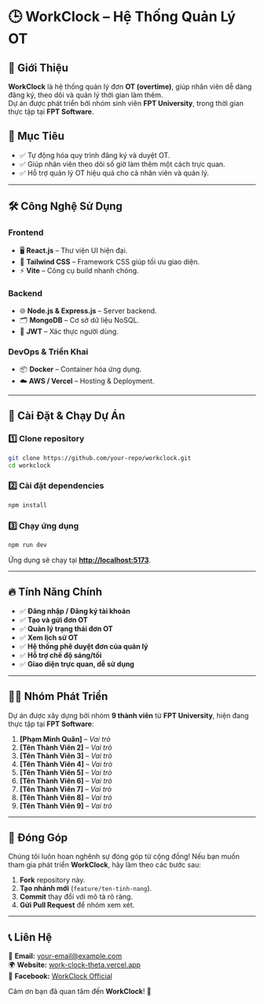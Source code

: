 # 🕒 WorkClock – Hệ Thống Quản Lý OT

## 📌 Giới Thiệu

**WorkClock** là hệ thống quản lý đơn **OT (overtime)**, giúp nhân viên dễ dàng đăng ký, theo dõi và quản lý thời gian làm thêm.  
Dự án được phát triển bởi nhóm sinh viên **FPT University**, trong thời gian thực tập tại **FPT Software**.

## 🎯 Mục Tiêu

- ✅ Tự động hóa quy trình đăng ký và duyệt OT.  
- ✅ Giúp nhân viên theo dõi số giờ làm thêm một cách trực quan.  
- ✅ Hỗ trợ quản lý OT hiệu quả cho cả nhân viên và quản lý.  

---

## 🛠️ Công Nghệ Sử Dụng

### **Frontend**
- 🖥️ **React.js** – Thư viện UI hiện đại.  
- 🎨 **Tailwind CSS** – Framework CSS giúp tối ưu giao diện.  
- ⚡ **Vite** – Công cụ build nhanh chóng.  

### **Backend**
- 🌐 **Node.js & Express.js** – Server backend.  
- 🗂️ **MongoDB** – Cơ sở dữ liệu NoSQL.  
- 🔐 **JWT** – Xác thực người dùng.  

### **DevOps & Triển Khai**
- 📦 **Docker** – Container hóa ứng dụng.  
- ☁️ **AWS / Vercel** – Hosting & Deployment.  

---

## 🚀 Cài Đặt & Chạy Dự Án

### 1️⃣ Clone repository
```bash
git clone https://github.com/your-repo/workclock.git
cd workclock
```

### 2️⃣ Cài đặt dependencies
```bash
npm install
```

### 3️⃣ Chạy ứng dụng
```bash
npm run dev
```
Ứng dụng sẽ chạy tại **[http://localhost:5173](http://localhost:5173)**.

---

## 🔥 Tính Năng Chính

- ✅ **Đăng nhập / Đăng ký tài khoản**  
- ✅ **Tạo và gửi đơn OT**  
- ✅ **Quản lý trạng thái đơn OT**  
- ✅ **Xem lịch sử OT**  
- ✅ **Hệ thống phê duyệt đơn của quản lý**  
- ✅ **Hỗ trợ chế độ sáng/tối**  
- ✅ **Giao diện trực quan, dễ sử dụng**  

---

## 👨‍💻 Nhóm Phát Triển

Dự án được xây dựng bởi nhóm **9 thành viên** từ **FPT University**, hiện đang thực tập tại **FPT Software**:

1. **[Phạm Minh Quân]** – *Vai trò*  
2. **[Tên Thành Viên 2]** – *Vai trò*  
3. **[Tên Thành Viên 3]** – *Vai trò*  
4. **[Tên Thành Viên 4]** – *Vai trò*  
5. **[Tên Thành Viên 5]** – *Vai trò*  
6. **[Tên Thành Viên 6]** – *Vai trò*  
7. **[Tên Thành Viên 7]** – *Vai trò*  
8. **[Tên Thành Viên 8]** – *Vai trò*  
9. **[Tên Thành Viên 9]** – *Vai trò*  

---

## 🤝 Đóng Góp

Chúng tôi luôn hoan nghênh sự đóng góp từ cộng đồng! Nếu bạn muốn tham gia phát triển **WorkClock**, hãy làm theo các bước sau:

1. **Fork** repository này.  
2. **Tạo nhánh mới** (`feature/ten-tinh-nang`).  
3. **Commit** thay đổi với mô tả rõ ràng.  
4. **Gửi Pull Request** để nhóm xem xét.  

---

## 📞 Liên Hệ

📧 **Email:** your-email@example.com  
🌍 **Website:** [work-clock-theta.vercel.app](work-clock-theta.vercel.app)  
📱 **Facebook:** [WorkClock Official](https://facebook.com/workclock)  

Cảm ơn bạn đã quan tâm đến **WorkClock**! 🚀
